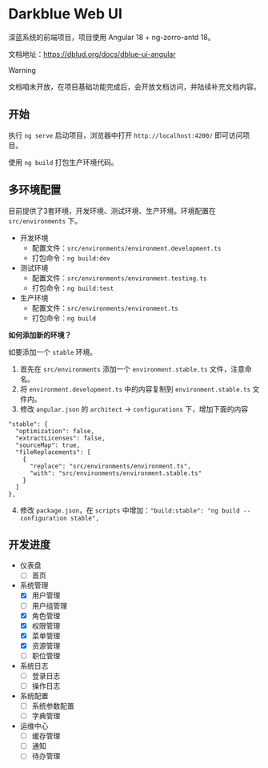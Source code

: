 # Darkblue Web UI

深蓝系统的前端项目，项目使用 Angular 18 + ng-zorro-antd 18。

文档地址：https://dblud.org/docs/dblue-ui-angular

> [!warning]
> 文档咱未开放，在项目基础功能完成后，会开放文档访问，并陆续补充文档内容。

## 开始


执行 `ng serve` 启动项目，浏览器中打开 `http://localhost:4200/` 即可访问项目。

使用 `ng build` 打包生产环境代码。

## 多环境配置

目前提供了3套环境，开发环境、测试环境、生产环境。环境配置在 `src/environments` 下。

- 开发环境
  - 配置文件：`src/environments/environment.development.ts`
  - 打包命令：`ng build:dev`
- 测试环境
  - 配置文件：`src/environments/environment.testing.ts`
  - 打包命令：`ng build:test`
- 生产环境
  - 配置文件：`src/environments/environment.ts`
  - 打包命令：`ng build`

**如何添加新的环境？**

如要添加一个 `stable` 环境。 

1. 首先在 `src/environments` 添加一个 `environment.stable.ts` 文件，注意命名。
2. 将 `environment.development.ts` 中的内容复制到 `environment.stable.ts` 文件内。
3. 修改 `angular.json` 的 `architect` -> `configurations` 下，增加下面的内容
  ```
  "stable": {
    "optimization": false,
    "extractLicenses": false,
    "sourceMap": true,
    "fileReplacements": [
      {
        "replace": "src/environments/environment.ts",
        "with": "src/environments/environment.stable.ts"
      }
    ]
  },
  ```
4. 修改 `package.json`，在 `scripts` 中增加：`"build:stable": "ng build --configuration stable",`

## 开发进度

- 仪表盘
  - [ ] 首页
- 系统管理
  - [x] 用户管理
  - [ ] 用户组管理
  - [x] 角色管理
  - [x] 权限管理
  - [x] 菜单管理
  - [x] 资源管理
  - [ ] 职位管理
- 系统日志
  - [ ] 登录日志
  - [ ] 操作日志
- 系统配置
  - [ ] 系统参数配置
  - [ ] 字典管理
- 运维中心
  - [ ] 缓存管理
  - [ ] 通知
  - [ ] 待办管理

